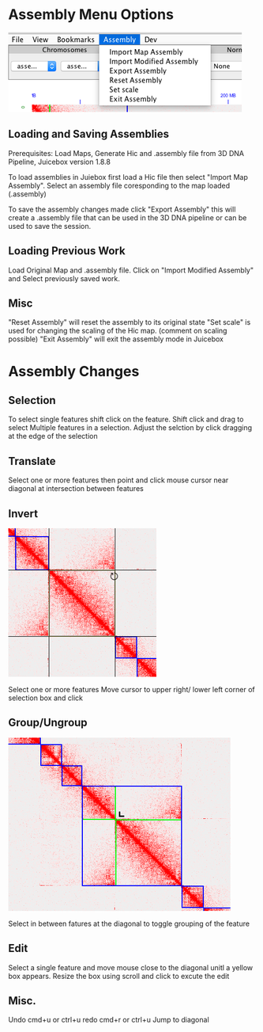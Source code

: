 
# Assembly Menu Options

 <img src="images/assembly_menu.png" alt="assembly_menu">

## Loading and Saving Assemblies
Prerequisites: Load Maps, Generate Hic and .assembly file from 3D DNA Pipeline, Juicebox version 1.8.8

To load assemblies in Juiebox first load a Hic file then select "Import Map Assembly". Select an assembly file coresponding to the map loaded (.assembly)

To save the assembly changes made click "Export Assembly" this will create a .assembly file that can be used in the 3D DNA pipeline or can be used to save the session.

## Loading Previous Work

Load Original Map and .assembly file. Click on "Import Modified Assembly" and
Select previously saved work.

## Misc

"Reset Assembly" will reset the assembly to its original state
"Set scale" is used for changing the scaling of the Hic map. (comment on scaling possible)
"Exit Assembly" will exit the assembly mode in Juicebox

# Assembly Changes

## Selection

To select single features shift click on the feature. Shift click and drag to select Multiple features in a selection. Adjust the selction by click dragging at the edge of the selection

## Translate

Select one or more features then point and click mouse cursor near diagonal at intersection between features

## Invert

 <img src="images/invert.png" alt="invert">

Select one or more features
Move cursor to upper right/ lower left corner of selection box and click

## Group/Ungroup

 <img src="images/group_ungroup.png" alt="group_ungroup">

 Select in between fatures at the diagonal to toggle grouping of the feature

## Edit
Select a single feature and move mouse close to the diagonal unitl a yellow box appears. Resize the box using scroll and click to excute the edit

## Misc.
Undo cmd+u or ctrl+u redo cmd+r or ctrl+u
Jump to diagonal



